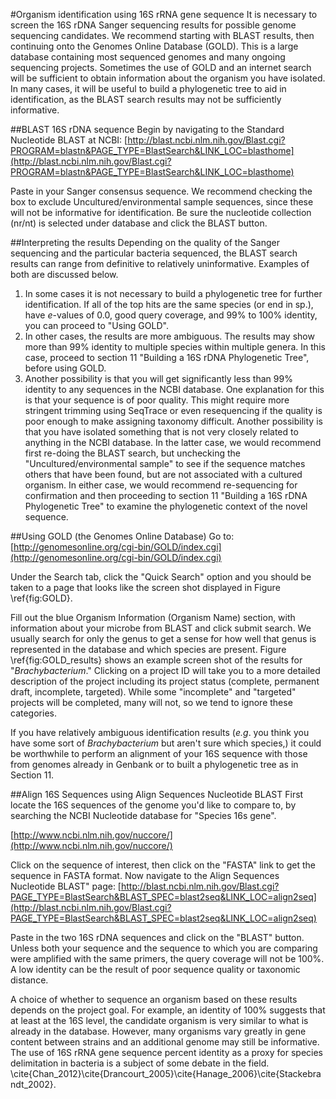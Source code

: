 #Organism identification using 16S rRNA gene sequence
It is necessary to screen the 16S rDNA Sanger sequencing results for possible genome sequencing candidates. We recommend starting with BLAST results, then continuing onto the Genomes Online Database (GOLD).  This is a large database containing most sequenced genomes and many ongoing sequencing projects.  Sometimes the use of GOLD and an internet search will be sufficient to obtain information about the organism you have isolated. In many cases, it will be useful to build a phylogenetic tree to aid in identification, as the BLAST search results may not be sufficiently informative.

##BLAST 16S rDNA sequence
Begin by navigating to the Standard Nucleotide BLAST at NCBI: [http://blast.ncbi.nlm.nih.gov/Blast.cgi?PROGRAM=blastn&PAGE_TYPE=BlastSearch&LINK_LOC=blasthome](http://blast.ncbi.nlm.nih.gov/Blast.cgi?PROGRAM=blastn&PAGE_TYPE=BlastSearch&LINK_LOC=blasthome)

Paste in your Sanger consensus sequence. We recommend checking the box to exclude Uncultured/environmental sample sequences, since these will not be informative for identification. Be sure the nucleotide collection (nr/nt) is selected under database and click the BLAST button.

##Interpreting the results
Depending on the quality of the Sanger sequencing and the particular bacteria sequenced, the BLAST search results can range from definitive to relatively uninformative. Examples of both are discussed below.

1. In some cases it is not necessary to build a phylogenetic tree for further identification. If all of the top hits are the same species (or end in sp.), have _e_-values of 0.0, good query coverage, and 99% to 100% identity, you can proceed to "Using GOLD".
2. In other cases, the results are more ambiguous. The results may show more than 99% identity to multiple species within multiple genera. In this case, proceed to section 11 "Building a 16S rDNA Phylogenetic Tree", before using GOLD.
3. Another possibility is that you will get significantly less than 99% identity to any sequences in the NCBI database. One explanation for this is that your sequence is of poor quality. This might require more stringent trimming using SeqTrace or even resequencing if the quality is poor enough to make assigning taxonomy difficult. Another possibility is that you have isolated something that is not very closely related to anything in the NCBI database. In the latter case, we would recommend first re-doing the BLAST search, but unchecking the "Uncultured/environmental sample" to see if the sequence matches others that have been found, but are not associated with a cultured organism. In either case, we would recommend re-sequencing for confirmation and then proceeding to section 11 "Building a 16S rDNA Phylogenetic Tree" to examine the phylogenetic context of the novel sequence.

##Using GOLD (the Genomes Online Database)
Go to: [http://genomesonline.org/cgi-bin/GOLD/index.cgi](http://genomesonline.org/cgi-bin/GOLD/index.cgi)

Under the Search tab, click the "Quick Search" option and you should be taken to a page that looks like the screen shot displayed in Figure \ref{fig:GOLD}.

Fill out the blue Organism Information (Organism Name) section, with information about your microbe from BLAST and click submit search. We usually search for only the genus to get a sense for how well that genus is represented in the database and which species are present. Figure \ref{fig:GOLD\_results} shows an example screen shot of the results for "_Brachybacterium_." Clicking on a project ID will take you to a more detailed description of the project including its project status (complete, permanent draft, incomplete, targeted).  While some "incomplete" and "targeted" projects will be completed, many will not, so we tend to ignore these categories.

If you have relatively ambiguous identification results (_e.g_. you think you have some sort of _Brachybacterium_ but aren't sure which species,) it could be worthwhile to perform an alignment of your 16S sequence with those from genomes already in Genbank or to built a phylogenetic tree as in Section 11.

##Align 16S Sequences using Align Sequences Nucleotide BLAST
First locate the 16S sequences of the genome you'd like to compare to, by searching the NCBI Nucleotide database for "Species 16s gene".

[http://www.ncbi.nlm.nih.gov/nuccore/](http://www.ncbi.nlm.nih.gov/nuccore/)

Click on the sequence of interest, then click on the "FASTA" link to get the sequence in FASTA format. Now navigate to the Align Sequences Nucleotide BLAST" page:
[http://blast.ncbi.nlm.nih.gov/Blast.cgi?PAGE_TYPE=BlastSearch&BLAST_SPEC=blast2seq&LINK_LOC=align2seq](http://blast.ncbi.nlm.nih.gov/Blast.cgi?PAGE_TYPE=BlastSearch&BLAST_SPEC=blast2seq&LINK_LOC=align2seq)

Paste in the two 16S rDNA sequences and click on the "BLAST" button. Unless both your sequence and the sequence to which you are comparing were amplified with the same primers, the query coverage will not be 100%. A low identity can be the result of poor sequence quality or taxonomic distance. 

A choice of whether to sequence an organism based on these results depends on the project goal. For example, an identity of 100% suggests that at least at the 16S level, the candidate organism is very similar to what is already in the database. However, many organisms vary greatly in gene content between strains and an additional genome may still be informative. The use of 16S rRNA gene sequence percent identity as a proxy for species delimitation in bacteria is a subject of some debate in the field. \cite{Chan_2012}\cite{Drancourt_2005}\cite{Hanage_2006}\cite{Stackebrandt_2002}.

